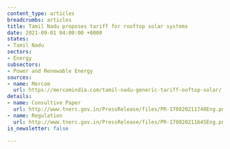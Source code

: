 ```yaml
---
content_type: articles
breadcrumbs: articles
title: Tamil Nadu proposes tariff for rooftop solar systems
date: 2021-09-01 04:00:00 +0000
states:
- Tamil Nadu
sectors:
- Energy
subsectors:
- Power and Renewable Energy
sources:
- name: Mercom
  url: https://mercomindia.com/tamil-nadu-generic-tariff-ooftop-solar/
details:
- name: Consultive Paper
  url: http://www.tnerc.gov.in/PressRelease/files/PR-170820211740Eng.pdf
- name: Regulation
  url: http://www.tnerc.gov.in/PressRelease/files/PR-170820211645Eng.pdf
is_newsletter: false

---
```


